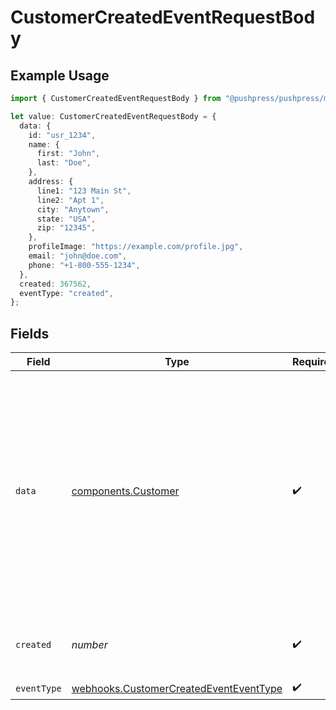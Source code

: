# CustomerCreatedEventRequestBody

## Example Usage

```typescript
import { CustomerCreatedEventRequestBody } from "@pushpress/pushpress/models/webhooks";

let value: CustomerCreatedEventRequestBody = {
  data: {
    id: "usr_1234",
    name: {
      first: "John",
      last: "Doe",
    },
    address: {
      line1: "123 Main St",
      line2: "Apt 1",
      city: "Anytown",
      state: "USA",
      zip: "12345",
    },
    profileImage: "https://example.com/profile.jpg",
    email: "john@doe.com",
    phone: "+1-800-555-1234",
  },
  created: 367562,
  eventType: "created",
};
```

## Fields

| Field                                                                                                                                                                                                                                                                                | Type                                                                                                                                                                                                                                                                                 | Required                                                                                                                                                                                                                                                                             | Description                                                                                                                                                                                                                                                                          | Example                                                                                                                                                                                                                                                                              |
| ------------------------------------------------------------------------------------------------------------------------------------------------------------------------------------------------------------------------------------------------------------------------------------ | ------------------------------------------------------------------------------------------------------------------------------------------------------------------------------------------------------------------------------------------------------------------------------------ | ------------------------------------------------------------------------------------------------------------------------------------------------------------------------------------------------------------------------------------------------------------------------------------ | ------------------------------------------------------------------------------------------------------------------------------------------------------------------------------------------------------------------------------------------------------------------------------------ | ------------------------------------------------------------------------------------------------------------------------------------------------------------------------------------------------------------------------------------------------------------------------------------ |
| `data`                                                                                                                                                                                                                                                                               | [components.Customer](../../models/components/customer.md)                                                                                                                                                                                                                           | :heavy_check_mark:                                                                                                                                                                                                                                                                   | Schema representing a customer, former customer or lead served by Company                                                                                                                                                                                                            | {<br/>"id": "usr_1234",<br/>"name": {<br/>"first": "John",<br/>"last": "Doe"<br/>},<br/>"address": {<br/>"line1": "123 Main St",<br/>"line2": "Apt 1",<br/>"city": "Anytown",<br/>"state": "USA",<br/>"zip": "12345"<br/>},<br/>"email": "john@doe.com",<br/>"profileImage": "https://example.com/profile.jpg",<br/>"phone": "+1-800-555-1234"<br/>} |
| `created`                                                                                                                                                                                                                                                                            | *number*                                                                                                                                                                                                                                                                             | :heavy_check_mark:                                                                                                                                                                                                                                                                   | Unix timestamp of the creation event                                                                                                                                                                                                                                                 |                                                                                                                                                                                                                                                                                      |
| `eventType`                                                                                                                                                                                                                                                                          | [webhooks.CustomerCreatedEventEventType](../../models/webhooks/customercreatedeventeventtype.md)                                                                                                                                                                                     | :heavy_check_mark:                                                                                                                                                                                                                                                                   | N/A                                                                                                                                                                                                                                                                                  |                                                                                                                                                                                                                                                                                      |